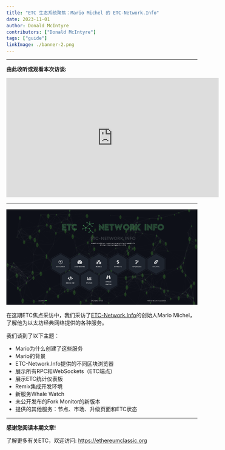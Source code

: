 ```yaml
---
title: "ETC 生态系统聚焦：Mario Michel 的 ETC-Network.Info"
date: 2023-11-01
author: Donald McIntyre
contributors: ["Donald McIntyre"]
tags: ["guide"]
linkImage: ./banner-2.png
---
```


---
**由此收听或观看本次访谈:**

<iframe width="560" height="315" src="https://www.youtube.com/embed/8K9UVv8RdOw?si=4DJmuXr835gWlKSY" title="YouTube video player" frameborder="0" allow="accelerometer; autoplay; clipboard-write; encrypted-media; gyroscope; picture-in-picture; web-share" allowfullscreen></iframe>

---

![](./1.png)

在这期ETC焦点采访中，我们采访了[ETC-Network.Info](https://etc-network.info/)的创始人Mario Michel，了解他为以太坊经典网络提供的各种服务。

我们谈到了以下主题：

- Mario为什么创建了这些服务
- Mario的背景
- ETC-Network.Info提供的不同区块浏览器
- 展示所有RPC和WebSockets（ETC端点）
- 展示ETC统计仪表板
- Remix集成开发环境
- 新服务Whale Watch
- 未公开发布的Fork Monitor的新版本
- 提供的其他服务：节点、市场、升级页面和ETC状态

---

**感谢您阅读本期文章!**

了解更多有关ETC，欢迎访问: https://ethereumclassic.org
